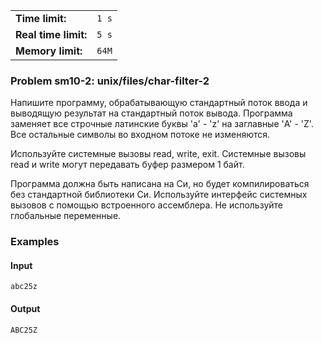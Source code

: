 |                      |       |
|----------------------|-------|
| **Time limit:**      | `1 s` |
| **Real time limit:** | `5 s` |
| **Memory limit:**    | `64M` |


### Problem sm10-2: unix/files/char-filter-2

Напишите программу, обрабатывающую стандартный поток ввода и выводящую результат на стандартный
поток вывода. Программа заменяет все строчные латинские буквы 'a' - 'z' на заглавные 'A' - 'Z'. Все
остальные символы во входном потоке не изменяются.

Используйте системные вызовы read, write, exit. Системные вызовы read и write могут передавать буфер
размером 1 байт.

Программа должна быть написана на Си, но будет компилироваться без стандартной библиотеки Си.
Используйте интерфейс системных вызовов с помощью встроенного ассемблера. Не используйте глобальные
переменные.

### Examples

#### Input

    
    
    abc25z

#### Output

    
    
    ABC25Z

